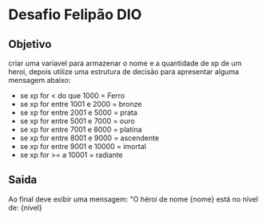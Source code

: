 # Desafio Felipão DIO
## Objetivo

criar uma variavel para armazenar o nome e a quantidade de xp de um heroi, depois utilize
uma estrutura de decisão para apresentar alguma mensagem abaixo:

- se xp for < do que 1000 = Ferro
- se xp for entre 1001 e 2000 = bronze
- se xp for entre 2001 e 5000 = prata
- se xp for entre 5001 e 7000 = ouro
- se xp for entre 7001 e 8000 = platina
- se xp for entre 8001 e 9000 = ascendente
- se xp for entre 9001 e 10000 = imortal
- se xp for >= a 10001 = radiante

## Saida

Ao final deve exibir uma mensagem: 
"O héroi de nome {nome} está no nível de: {nivel}
